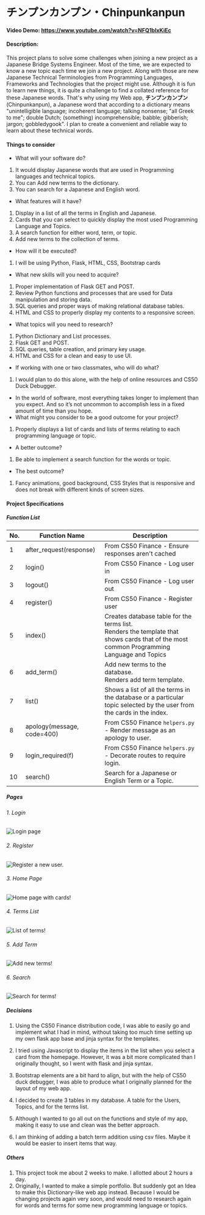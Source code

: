 # チンプンカンプン・Chinpunkanpun
#### Video Demo:  <https://www.youtube.com/watch?v=NFQ1blxKiEc>
#### Description:
This project plans to solve some challenges when joining a new project as a Japanese Bridge Systems Engineer.
Most of the time, we are expected to know a new topic each time we join a new project.
Along with those are new Japanese Technical Terminologies from Programming Languages, Frameworks and Technologies that the project might use.
Although it is fun to learn new things, it is quite a challenge to find a collated reference for these Japanese words.
That's why using my Web app, **チンプンカンプン**(Chinpunkanpun), a Japanese word that according to a dictionary means "unintelligible language; incoherent language; talking nonsense; "all Greek to me"; double Dutch; (something) incomprehensible; babble; gibberish; jargon; gobbledygook".
I plan to create a convenient and reliable way to learn about these technical words.


#### Things to consider

- What will your software do?<br>
1. It would display Japanese words that are used in Programming languages and technical topics.
2. You can Add new terms to the dictionary.
3. You can search for a Japanese and English word.


- What features will it have?<br>
1. Display in a list of all the terms in English and Japanese.
2. Cards that you can select to quickly display the most used Programming Language and Topics.
3. A search function for either word, term, or topic.
4. Add new terms to the collection of terms.

- How will it be executed?<br>
1. I will be using Python, Flask, HTML, CSS, Bootstrap cards

- What new skills will you need to acquire?<br>
1. Proper implementation of Flask GET and POST.
2. Review Python functions and processes that are used for Data manipulation and storing data.
3. SQL queries and proper ways of making relational database tables.
4. HTML and CSS to properly display my contents to a responsive screen.

- What topics will you need to research?<br>
1. Python Dictionary and List processes.
2. Flask GET and POST.
3. SQL queries, table creation, and primary key usage.
4. HTML and CSS for a clean and easy to use UI.

- If working with one or two classmates, who will do what?<br>
1. I would plan to do this alone, with the help of online resources and CS50 Duck Debugger.

- In the world of software, most everything takes longer to implement than you expect. And so it’s not uncommon to accomplish less in a fixed amount of time than you hope.<br>
- What might you consider to be a good outcome for your project?<br>
1. Properly displays a list of cards and lists of terms relating to each programming language or topic.

- A better outcome?<br>
1. Be able to implement a search function for the words or topic.

- The best outcome?<br>
1. Fancy animations, good background, CSS Styles that is responsive and does not break with different kinds of screen sizes.

#### Project Specifications
##### Function List
|No.|Function Name|Description|
|---|-------------|-----------|
|1  |after_request(response)|From CS50 Finance - Ensure responses aren't cached|
|2  |login()    |From CS50 Finance - Log user in|
|3  |logout()    |From CS50 Finance - Log user out|
|4  |register()   |From CS50 Finance - Register user|
|5  |index()    |Creates database table for the terms list. <br>Renders the template that shows cards that of the most common Programming Language and Topics|
|6  |add_term()    |Add new terms to the database. <br>Renders add term template.|
|7  |list()    |Shows a list of all the terms in the database or a particular topic selected by the user from the cards in the index.|
|8  |apology(message, code=400)    |From CS50 Finance `helpers.py` - Render message as an apology to user.|
|9  |login_required(f)    |From CS50 Finance `helpers.py` - Decorate routes to require login.|
|10  |search()    |Search for a Japanese or English Term or a Topic.|


##### Pages
###### 1. Login
![Login page](/project/static/pages/login.png "Login page")
###### 2. Register
![Register a new user.](/project/static/pages/register.png "HRegister a new user.")
###### 3. Home Page
![Home page with cards!](/project/static/pages/Home.png "Home page with cards!")
###### 4. Terms List
![List of terms!](/project/static/pages/terms_list.png "List of terms.")
###### 5. Add Term
![Add new terms!](/project/static/pages/add_terms.png "Add new terms!")
###### 6. Search
![Search for terms!](/project/static/pages/search.png "Search for terms!")

##### Decisions
1. Using the CS50 Finance distribution code, I was able to easily go and implement what I had in mind, without taking too much time setting up my own flask app base and jinja syntax for the templates.

2. I tried using Javascript to display the items in the list when you select a card from the homepage. However, it was a bit more complicated than I originally thought, so I went with flask and jinja syntax.

3. Bootstrap elements are a bit hard to align, but with the help of CS50 duck debugger, I was able to produce what I originally planned for the layout of my web app.

4. I decided to create 3 tables in my database. A table for the Users, Topics, and for the terms list.

5. Although I wanted to go all out on the functions and style of my app, making it easy to use and clean was the better approach.

6. I am thinking of adding a batch term addition using csv files. Maybe it would be easier to insert items that way.


##### Others
1. This project took me about 2 weeks to make. I allotted about 2 hours a day.
2. Originally, I wanted to make a simple portfolio.
But suddenly got an Idea to make this Dictionary-like web app instead.
Because I would be changing projects again very soon, and would need to research again for words and terms for some new programming language or topics.
